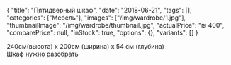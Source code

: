 {
    "title": "Пятидверный шкаф",
    "date": "2018-06-21",
    "tags": [],
    "categories": ["Мебель"],
    "images": ["/img/wardrobe/1.jpg"],
    "thumbnailImage": "/img/wardrobe/thumbnail.jpg",
    "actualPrice": "₪ 400",
    "comparePrice": null,
    "inStock": true,
    "options": {},
    "variants": []
}

240см(высота) х 200см (ширина) х 54 см (глубина) <br>
Шкаф нужно разобрать
